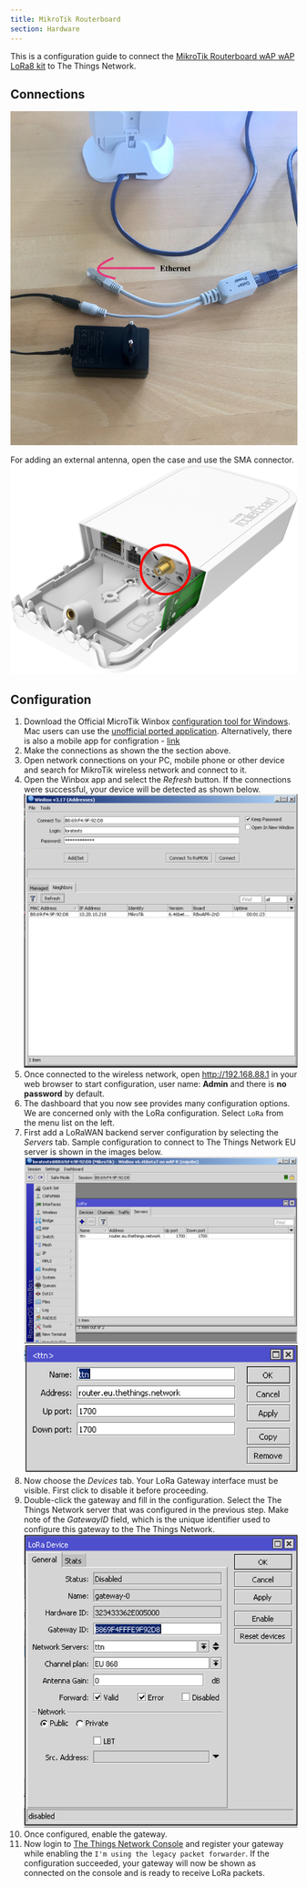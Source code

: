 ```yaml
---
title: MikroTik Routerboard
section: Hardware
---
```


This is a configuration guide to connect the [MikroTik Routerboard wAP wAP LoRa8 kit](https://mikrotik.com/product/wap_lora8_kit) to The Things Network.

## Connections
![Connections](./Connections.jpg)

For adding an external antenna, open the case and use the SMA connector. 
![Antenna](./Antenna_Mikrotik.png)

## Configuration

1. Download the Official MicroTik Winbox [configuration tool for Windows](https://mikrotik.com/download). Mac users can use the [unofficial ported application](https://splynx.com/3596/mikrotik-winbox-for-mac-os/). Alternatively, there is also a mobile app for configration - [link](https://mikrotik.com/mobile_app)
2. Make the connections as shown the the section above.
3. Open network connections on your PC, mobile phone or other device and search for MikroTik wireless network and connect to it.
4. Open the Winbox app and select the _Refresh_ button. If the connections were successful, your device will be detected as shown below.
![Connected](./connected.png)
5. Once connected to the wireless network, open http://192.168.88.1 in your web browser to start
configuration, user name: **Admin** and there is **no password** by default.
6. The dashboard that you now see provides many configuration options. We are concerned only with the LoRa configuration. Select `LoRa` from the menu list on the left.
7. First add a LoRaWAN backend server configuration by selecting the _Servers_ tab. Sample configuration to connect to The Things Network EU server is shown in the images below.
![TTN](./TTN_Server.png)
![TTN_Config](./TTN_Server2.png)
8. Now choose the _Devices_ tab. Your LoRa Gateway interface must be visible. First click to disable it before proceeding.
9.  Double-click the gateway and fill in the configuration. Select the The Things Network server that was configured in the previous step. Make note of the _GatewayID_ field, which is the unique identifier used to configure this gateway to the The Things Network.
![Gateway](./Gateway.png)
10. Once configured, enable the gateway.
11. Now login to [The Things Network Console](https://console.thethingsnetwork.org/gateways) and register your gateway while enabling the `I'm using the legacy packet forwarder`. If the configuration succeeded, your gateway will now be shown as connected on the console and is ready to receive LoRa packets.
